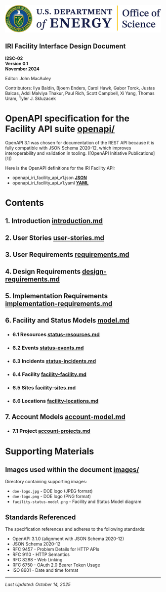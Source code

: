 ![Department of Energy - Office of Science](images/doe-logo.jpg)

**IRI Facility Interface Design Document**
---

**I2SC-02**  
**Version 0.1**  
**November 2024**

Editor: John MacAuley

Contributors: Ilya Baldin, Bjoern Enders, Carol Hawk, Gabor Torok, Justas Balcas, Addi Malviya Thakur, Paul Rich, Scott Campbell, Xi Yang, Thomas Uram, Tyler J. Skluzacek

# OpenAPI specification for the Facility API suite **[openapi/](./openapi/)**

OpenAPI 3.1 was chosen for documentation of the REST API because it is fully compatible with JSON Schema 2020-12, 
which improves interoperability and validation in tooling. ([OpenAPI Initiative Publications][1])

Here is the OpenAPI definitions for the IRI Facility API:
- openapi_iri_facility_api_v1.json **[JSON](./openapi/openapi_iri_facility_api_v1.json)**
- openapi_iri_facility_api_v1.yaml **[YAML](./openapi/openapi_iri_facility_api_v1.yaml)**

# Contents

## 1. Introduction **[introduction.md](./introduction.md)**
## 2. User Stories **[user-stories.md](./user-stories.md)**
## 3. User Requirements **[requirements.md](./requirements.md)**
## 4. Design Requirements **[design-requirements.md](design-requirements.md)**
## 5. Implementation Requirements **[implementation-requirements.md](implementation-requirements.md)**
## 6. Facility and Status Models **[model.md](./model.md)**
   - ### 6.1 Resources **[status-resources.md](./status-resources.md)**
   - ### 6.2 Events **[status-events.md](./status-events.md)**
   - ### 6.3 Incidents **[status-incidents.md](./status-incidents.md)**
   - ### 6.4 Facility **[facility-facility.md](./facility-facility.md)**
   - ### 6.5 Sites **[facility-sites.md](./facility-sites.md)**
   - ### 6.6 Locations **[facility-locations.md](./facility-locations.md)**
## 7. Account Models **[account-model.md](./account-model.md)**
   - ### 7.1 Project **[account-projects.md](./account-projects.md)**

# Supporting Materials

## Images used within the document [images/](./images/)

Directory containing supporting images:
- `doe-logo.jpg` - DOE logo (JPEG format)
- `doe-logo.png` - DOE logo (PNG format)
- `facility-status-model.png` - Facility and Status Model diagram

## Standards Referenced

The specification references and adheres to the following standards:
- OpenAPI 3.1.0 (alignment with JSON Schema 2020-12)
- JSON Schema 2020-12
- RFC 9457 - Problem Details for HTTP APIs
- RFC 9110 - HTTP Semantics
- RFC 8288 - Web Linking
- RFC 6750 - OAuth 2.0 Bearer Token Usage
- ISO 8601 - Date and time format

---

*Last Updated: October 14, 2025*
